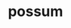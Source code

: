 ---
title: possum
meaning: to be able
ch: [seventeen, ss, ss2, 7r, seventeen7, twentyfour]
pos: verb
inf: posse
thirdpp: potuī
conjugation: irregular
derivative: possible
six: y
---